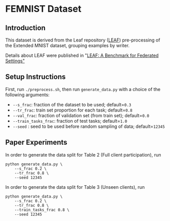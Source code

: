 # FEMNIST Dataset

## Introduction
This dataset is derived from the Leaf repository
([LEAF](https://github.com/TalwalkarLab/leaf)) pre-processing of the
Extended MNIST dataset, grouping examples by writer.

Details about LEAF were published in
"[LEAF: A Benchmark for Federated Settings"](https://arxiv.org/abs/1812.01097)

## Setup Instructions

First, run `./preprocess.sh`, then run `generate_data.py` with a choice of the following arguments:

- ```--s_frac```: fraction of the dataset to be used; default=``0.3``  
- ```--tr_frac```: train set proportion for each task; default=``0.8``
- ```--val_frac```: fraction of validation set (from train set); default=`0.0`
- ```--train_tasks_frac```: fraction of test tasks; default=``1.0``
- ```--seed``` : seed to be used before random sampling of data; default=``12345``

## Paper Experiments

In order to generate the data split for Table 2 (Full client participation), run

```
python generate_data.py \
    --s_frac 0.2 \
    --tr_frac 0.8 \
    --seed 12345    
```

In order to generate the data split for Table 3 (Unseen clients), run

```
python generate_data.py \
    --s_frac 0.2 \
    --tr_frac 0.8 \
    --train_tasks_frac 0.8 \
    --seed 12345
```
